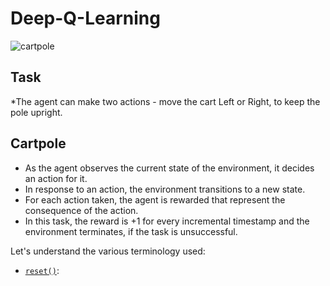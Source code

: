 # Deep-Q-Learning

![cartpole](https://github.com/SubhamZap/Deep-Q-Learning/assets/96906297/4826489c-2338-43fa-b3c0-c6b9ecb4b505)

## Task
*The agent can make two actions - move the cart Left or Right, to keep the pole upright.

## Cartpole
- As the agent observes the current state of the environment, it decides an action for it.
- In response to an action, the environment transitions to a new state.
- For each action taken, the agent is rewarded that represent the consequence of the action.
- In this task, the reward is +1 for every incremental timestamp and the environment terminates, if the task is unsuccessful.

Let's understand the various terminology used:
- [`reset()`](https://gymnasium.farama.org/api/env/#gymnasium.Env.reset): 
